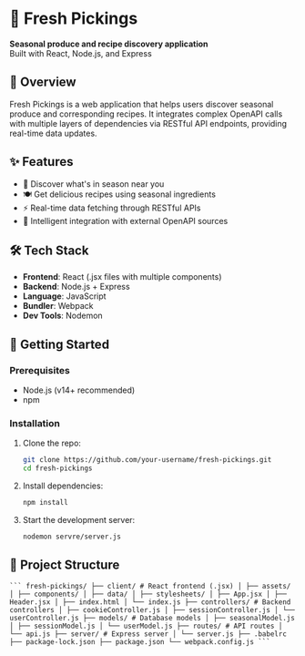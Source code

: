 # 🥕 Fresh Pickings

**Seasonal produce and recipe discovery application**  
Built with React, Node.js, and Express

## 🌱 Overview

Fresh Pickings is a web application that helps users discover seasonal produce and corresponding recipes. It integrates complex OpenAPI calls with multiple layers of dependencies via RESTful API endpoints, providing real-time data updates.

## ✨ Features

- 🌿 Discover what's in season near you
- 🍽️ Get delicious recipes using seasonal ingredients
- ⚡ Real-time data fetching through RESTful APIs
- 🧠 Intelligent integration with external OpenAPI sources

## 🛠 Tech Stack

- **Frontend**: React (.jsx files with multiple components)
- **Backend**: Node.js + Express
- **Language**: JavaScript
- **Bundler**: Webpack
- **Dev Tools**: Nodemon

## 🚀 Getting Started

### Prerequisites

- Node.js (v14+ recommended)
- npm

### Installation

1. Clone the repo:

   ```bash
   git clone https://github.com/your-username/fresh-pickings.git
   cd fresh-pickings

2. Install dependencies:

    ```bash
    npm install

3. Start the development server:

    ```bash
    nodemon servre/server.js

## 🧩 Project Structure

    ``` fresh-pickings/ ├── client/ # React frontend (.jsx) │ ├── assets/ │ ├── components/ │ ├── data/ │ ├── stylesheets/ │ ├── App.jsx │ ├── Header.jsx │ ├── index.html │ └── index.js ├── controllers/ # Backend controllers │ ├── cookieController.js │ ├── sessionController.js │ └── userController.js ├── models/ # Database models │ ├── seasonalModel.js │ ├── sessionModel.js │ └── userModel.js ├── routes/ # API routes │ └── api.js ├── server/ # Express server │ └── server.js ├── .babelrc ├── package-lock.json ├── package.json └── webpack.config.js ```